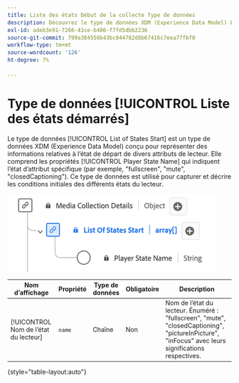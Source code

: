 ```yaml
---
title: Liste des états Début de la collecte Type de données
description: Découvrez le type de données XDM (Experience Data Model) List of States Start Data Type (Liste des états).
exl-id: adeb3e91-7266-41ce-b406-f7fd5dbb2236
source-git-commit: 799a384556b43bc844782d8b67416c7eea77fbf0
workflow-type: tm+mt
source-wordcount: '126'
ht-degree: 7%

---
```


# Type de données [!UICONTROL Liste des états démarrés]

Le type de données [!UICONTROL List of States Start] est un type de données XDM (Experience Data Model) conçu pour représenter des informations relatives à l’état de départ de divers attributs de lecteur. Elle comprend les propriétés [!UICONTROL Player State Name] qui indiquent l’état d’attribut spécifique (par exemple, &quot;fullscreen&quot;, &quot;mute&quot;, &quot;closedCaptioning&quot;). Ce type de données est utilisé pour capturer et décrire les conditions initiales des différents états du lecteur.

![ Diagramme de type de données [!UICONTROL List of States Start].](../images/data-types/list-of-states-start-collection.png)

| Nom d’affichage | Propriété | Type de données | Obligatoire | Description |
|--------------------------------|--------------|-----------|-----------|-------------------------------------------------|
| [!UICONTROL Nom de l’état du lecteur] | `name` | Chaîne | Non | Nom de l’état du lecteur. Énuméré : &quot;fullscreen&quot;, &quot;mute&quot;, &quot;closedCaptioning&quot;, &quot;pictureInPicture&quot;, &quot;inFocus&quot; avec leurs significations respectives. |

{style="table-layout:auto"}
